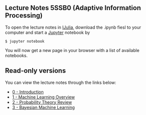 ## Lecture Notes 5SSB0 (Adaptive Information Processing) 

To open the lecture notes in [IJulia](), download the .ipynb fiesl to your computer and start a [Jupyter]() notebook by

```
$ jupyter notebook
```

You will now get a new page in your browser with a list of available notebooks. 

## Read-only versions

You can view the lecture notes through the links below:

- [0 - Introduction](http://nbviewer.ipython.org/github/bertdv/AIP-5SSB0/blob/master/lessons/00_introduction/Introduction.ipynb)
- [1 - Machine Learning Overview](http://nbviewer.ipython.org/github/bertdv/AIP-5SSB0/blob/master/lessons/01_machine_learning_overview/Machine-Learning-Overview.ipynb)
- [2 - Probability Theory Review](http://nbviewer.ipython.org/github/bertdv/AIP-5SSB0/lessons/02_probability_review/Probability-Review.ipynb)
- [3 - Bayesian Machine Learning](http://nbviewer.ipython.org/github/bertdv/AIP-5SSB0/lessons/03_Bayesian_machine_learning/Bayesian-Machine-Learning.ipynb)



